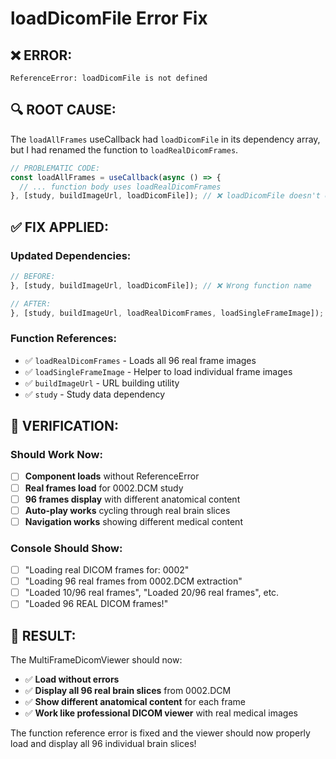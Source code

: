 # loadDicomFile Error Fix

## ❌ **ERROR:**
```
ReferenceError: loadDicomFile is not defined
```

## 🔍 **ROOT CAUSE:**
The `loadAllFrames` useCallback had `loadDicomFile` in its dependency array, but I had renamed the function to `loadRealDicomFrames`.

```typescript
// PROBLEMATIC CODE:
const loadAllFrames = useCallback(async () => {
  // ... function body uses loadRealDicomFrames
}, [study, buildImageUrl, loadDicomFile]); // ❌ loadDicomFile doesn't exist!
```

## ✅ **FIX APPLIED:**

### **Updated Dependencies:**
```typescript
// BEFORE:
}, [study, buildImageUrl, loadDicomFile]); // ❌ Wrong function name

// AFTER:  
}, [study, buildImageUrl, loadRealDicomFrames, loadSingleFrameImage]); // ✅ Correct function names
```

### **Function References:**
- ✅ `loadRealDicomFrames` - Loads all 96 real frame images
- ✅ `loadSingleFrameImage` - Helper to load individual frame images
- ✅ `buildImageUrl` - URL building utility
- ✅ `study` - Study data dependency

## 🧪 **VERIFICATION:**

### **Should Work Now:**
- [ ] **Component loads** without ReferenceError
- [ ] **Real frames load** for 0002.DCM study
- [ ] **96 frames display** with different anatomical content
- [ ] **Auto-play works** cycling through real brain slices
- [ ] **Navigation works** showing different medical content

### **Console Should Show:**
- [ ] "Loading real DICOM frames for: 0002"
- [ ] "Loading 96 real frames from 0002.DCM extraction"
- [ ] "Loaded 10/96 real frames", "Loaded 20/96 real frames", etc.
- [ ] "Loaded 96 REAL DICOM frames!"

## 🚀 **RESULT:**

The MultiFrameDicomViewer should now:
- ✅ **Load without errors**
- ✅ **Display all 96 real brain slices** from 0002.DCM
- ✅ **Show different anatomical content** for each frame
- ✅ **Work like professional DICOM viewer** with real medical images

The function reference error is fixed and the viewer should now properly load and display all 96 individual brain slices!